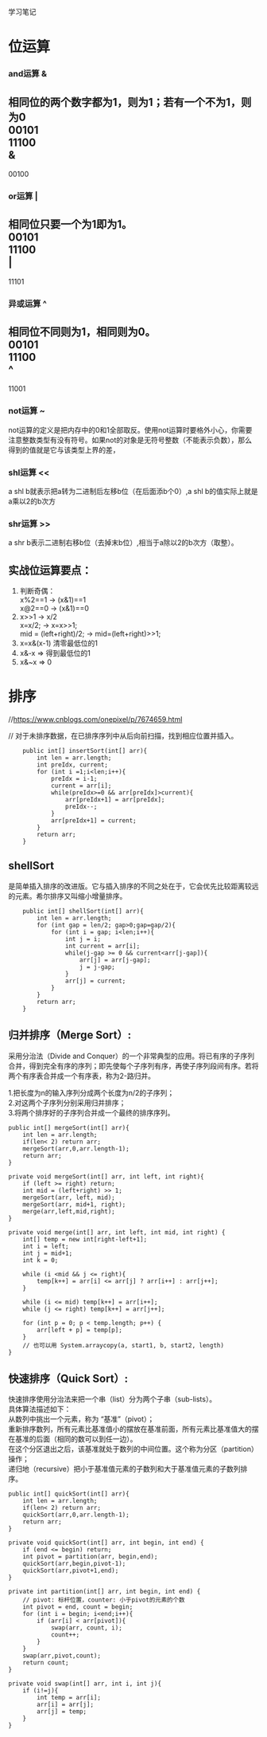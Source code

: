 学习笔记

# 位运算

### and运算 &
相同位的两个数字都为1，则为1；若有一个不为1，则为0  
00101  
11100  
&  
------  
00100  

### or运算 |
相同位只要一个为1即为1。  
00101  
11100  
|
-----  
11101

### 异或运算 ^
相同位不同则为1，相同则为0。  
00101  
11100  
^
-----  
11001  

### not运算 ~  
not运算的定义是把内存中的0和1全部取反。使用not运算时要格外小心，你需要注意整数类型有没有符号。如果not的对象是无符号整数（不能表示负数），那么得到的值就是它与该类型上界的差，

### shl运算 <<  
a shl b就表示把a转为二进制后左移b位（在后面添b个0）,a shl b的值实际上就是a乘以2的b次方
### shr运算 >>  
a shr b表示二进制右移b位（去掉末b位）,相当于a除以2的b次方（取整）。

## 实战位运算要点： 
1. 判断奇偶：  
    x%2==1 -> (x&1)==1  
    x@2==0 -> (x&1)==0  
2. x>>1 -> x/2  
    x=x/2; -> x=x>>1;  
    mid = (left+right)/2; -> mid=(left+right)>>1;  
3. x=x&(x-1) 清零最低位的1  
4. x&-x => 得到最低位的1  
5. x&~x => 0  

# 排序
//https://www.cnblogs.com/onepixel/p/7674659.html

//    对于未排序数据，在已排序序列中从后向前扫描，找到相应位置并插入。  

        public int[] insertSort(int[] arr){
            int len = arr.length;
            int preIdx, current;
            for (int i =1;i<len;i++){
                preIdx = i-1;
                current = arr[i];
                while(preIdx>=0 && arr[preIdx]>current){
                    arr[preIdx+1] = arr[preIdx];
                    preIdx--;
                }
                arr[preIdx+1] = current;
            }
            return arr;
        }
        
## shellSort        
是简单插入排序的改进版。它与插入排序的不同之处在于，它会优先比较距离较远的元素。希尔排序又叫缩小增量排序。

        public int[] shellSort(int[] arr){
            int len = arr.length;
            for (int gap = len/2; gap>0;gap=gap/2){
                for (int i = gap; i<len;i++){
                    int j = i;
                    int current = arr[i];
                    while(j-gap >= 0 && current<arr[j-gap]){
                        arr[j] = arr[j-gap];
                        j = j-gap;
                    }
                    arr[j] = current;
                }
            }
            return arr;
        }

## 归并排序（Merge Sort）:
采用分治法（Divide and Conquer）的一个非常典型的应用。将已有序的子序列合并，得到完全有序的序列；即先使每个子序列有序，再使子序列段间有序。若将两个有序表合并成一个有序表，称为2-路归并。

1.把长度为n的输入序列分成两个长度为n/2的子序列；  
2.对这两个子序列分别采用归并排序；  
3.将两个排序好的子序列合并成一个最终的排序序列。  

    public int[] mergeSort(int[] arr){
        int len = arr.length;
        if(len< 2) return arr;
        mergeSort(arr,0,arr.length-1);
        return arr;
    }

    private void mergeSort(int[] arr, int left, int right){
        if (left >= right) return;
        int mid = (left+right) >> 1;
        mergeSort(arr, left, mid);
        mergeSort(arr, mid+1, right);
        merge(arr,left,mid,right);
    }

    private void merge(int[] arr, int left, int mid, int right) {
        int[] temp = new int[right-left+1];
        int i = left;
        int j = mid+1;
        int k = 0;

        while (i <mid && j <= right){
            temp[k++] = arr[i] <= arr[j] ? arr[i++] : arr[j++];
        }

        while (i <= mid) temp[k++] = arr[i++];
        while (j <= right) temp[k++] = arr[j++];

        for (int p = 0; p < temp.length; p++) {
            arr[left + p] = temp[p];
        }
        // 也可以用 System.arraycopy(a, start1, b, start2, length)
    }

## 快速排序（Quick Sort）:  
快速排序使用分治法来把一个串（list）分为两个子串（sub-lists）。  
具体算法描述如下：  
从数列中挑出一个元素，称为 “基准”（pivot）；  
重新排序数列，所有元素比基准值小的摆放在基准前面，所有元素比基准值大的摆在基准的后面（相同的数可以到任一边）。  
在这个分区退出之后，该基准就处于数列的中间位置。这个称为分区（partition）操作；  
递归地（recursive）把小于基准值元素的子数列和大于基准值元素的子数列排序。  

    public int[] quickSort(int[] arr){
        int len = arr.length;
        if(len< 2) return arr;
        quickSort(arr,0,arr.length-1);
        return arr;
    }

    private void quickSort(int[] arr, int begin, int end) {
        if (end <= begin) return;
        int pivot = partition(arr, begin,end);
        quickSort(arr,begin,pivot-1);
        quickSort(arr,pivot+1,end);
    }

    private int partition(int[] arr, int begin, int end) {
        // pivot: 标杆位置，counter: 小于pivot的元素的个数
        int pivot = end, count = begin;
        for (int i = begin; i<end;i++){
            if (arr[i] < arr[pivot]){
                swap(arr, count, i);
                count++;
            }
        }
        swap(arr,pivot,count);
        return count;
    }

    private void swap(int[] arr, int i, int j){
        if (i!=j){
            int temp = arr[i];
            arr[i] = arr[j];
            arr[j] = temp;
        }
    }